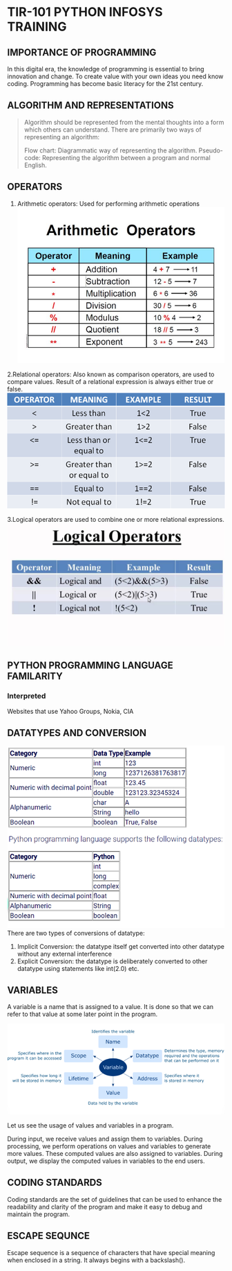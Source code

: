 # TIR-101 PYTHON INFOSYS TRAINING 

## IMPORTANCE OF PROGRAMMING
In this digital era, the knowledge of programming is essential to bring innovation and change. To create value with your own ideas you need know coding. Programming has become basic literacy for the 21st century.
  
## ALGORITHM AND REPRESENTATIONS
>Algorithm should be represented from the mental thoughts into a form which others can understand. There are primarily two ways of representing an algorithm:
>
>Flow chart: Diagrammatic way of representing the algorithm.
>Pseudo-code: Representing the algorithm between a program and normal English.</p>

## OPERATORS
1. Arithmetic operators: Used for performing arithmetic operations
![img](https://github.com/Harleen1kaurH/Pythontut/blob/main/Arithmetic-operators.jpg)


2.Relational operators: Also known as comparison operators, are used to compare values. Result of a relational expression is always either true or false.
![img](https://github.com/Harleen1kaurH/Pythontut/blob/main/Relational%20operators%20in%20C%2B%2B.png)


3.Logical operators are used to combine one or more relational expressions.
![img](https://github.com/Harleen1kaurH/Pythontut/blob/main/maxresdefault%20(1).jpg)
 
## PYTHON PROGRAMMING LANGUAGE FAMILARITY

### Interpreted
Websites that use
Yahoo Groups, Nokia, CIA  

## DATATYPES AND CONVERSION

![img](https://github.com/Harleen1kaurH/Pythontut/blob/main/Screenshot%20(262).png)
There are two types of conversions of datatype:
1. Implicit Conversion: the datatype itself get converted into other datatype without any external interference
2. Explicit Conversion: the datatype is deliberately converted to other datatype using statements like int(2.0) etc. 


## VARIABLES
A variable is a name that is assigned to a value. It is done so that we can refer to that value at some later point in the program.

![img](https://github.com/Harleen1kaurH/Pythontut/blob/main/Screenshot%20(263).png)

Let us see the usage of values and variables in a program.

During input, we receive values and assign them to variables.
During processing, we perform operations on values and variables to generate more values. These computed values are also assigned to variables.
During output, we display the computed values in variables to the end users.

## CODING STANDARDS

Coding standards are the set of guidelines that can be used to enhance the readability and clarity of the program and make it easy to debug and maintain the program.

## ESCAPE SEQUNCE
Escape sequence is a sequence of characters that have special meaning when enclosed in a string. It always begins with a backslash(\).
